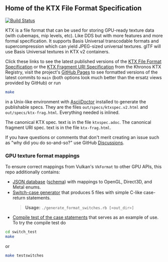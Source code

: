 ## Home of the KTX File Format Specification

[![Build Status](https://travis-ci.org/KhronosGroup/KTX-Specification.svg?branch=master)](https://travis-ci.org/KhronosGroup/KTX-Specification)

KTX is a file format that can be used for storing GPU-ready texture data (with cubemaps, mip levels, etc).
Like DDS but with more features and more formal specification. It supports Basis Universal transcodable formats and supercompression which can yield JPEG-sized universal textures. glTF will use Basis Universal textures in KTX v2 containers.

Click these links to see the latest published versions of the
[KTX File Format Specification](https://registry.khronos.org/KTX/specs/2.0/ktxspec.v2.html) 
or the [KTX Fragment URI Specification](https://registry.khronos.org/KTX/specs/2.0/ktx-frag.html)
from the Khronos KTX Registry, visit the project's
[GitHub Pages](https://github.khronos.org/KTX-Specification/) to see formatted
versions of the latest commits to `main` (both options look much better than
the ersatz views provided by GitHub) or run

```bash
make
```

in a Unix-like environment with [AsciiDoctor](https://asciidoctor.org/docs/install-toolchain/)
installed to generate the publishable specs. They are the files `out/specs/ktxspec.v2.html` and `out/specs/ktx-frag.html`.
Everything needed is inlined.

The canonical KTX spec. text is in the file `ktxspec.adoc`. The canonical fragment URI spec. text is in the file `ktx-frag.html`.

If you have questions or comments that don't merit creating an issue such as "why did you do
so-and-so?" use GitHub [Discussions](https://github.com/KhronosGroup/KTX-Specification/discussions).

### GPU texture format mappings

To ensure correct mappings from Vulkan's `VkFormat` to other GPU APIs, this repo additionally contains:

- [JSON database](formats.json) ([schema](formats.schema.json)) with mappings to OpenGL, Direct3D, and Metal enums.
- [Switch-case generator](generate_format_switches.rb) that produces 5 files with simple C-like case-return statements.
  > **Usage:** `./generate_format_switches.rb [<out_dir>]`
- [Compile test of the case statements](switch_test/vk2gl.c) that serves as an example of use. To try the compile test do

 ```bash
 cd switch_test
 make
 ```
 or
 
 ```bash
 make testswitches
 ```
 

